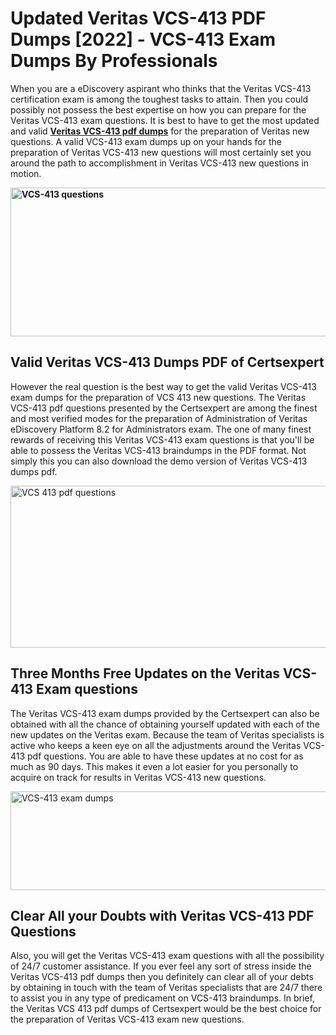 <h1><strong>Updated Veritas VCS-413 PDF Dumps [2022] - VCS-413 Exam Dumps By Professionals&nbsp;</strong></h1>
<p><span style="font-weight: 400;">When you are a eDiscovery aspirant who thinks that the Veritas VCS-413 certification exam is among the toughest tasks to attain. Then you could possibly not possess the best expertise on how you can prepare for the Veritas VCS-413 exam questions. It is best to have to get the most updated and valid <strong><a href="https://www.certsexpert.com/VCS-413-pdf-questions.html">Veritas VCS-413 pdf dumps</a></strong> for the preparation of Veritas new questions. A valid  VCS-413 exam dumps up on your hands for the preparation of Veritas VCS-413 new questions will most certainly set you around the path to accomplishment in Veritas VCS-413 new questions in motion.</span></p>
<p><span style="font-weight: 400;"><strong><img style="display: block; margin-left: auto; margin-right: auto;" src="https://i.ibb.co/QXh983F/73475278-2429792180625311-4586132736837681152-n.jpg" alt="VCS-413 questions" width="632" height="238" /></strong></span></p>
<h2><strong>Valid Veritas VCS-413 Dumps PDF of Certsexpert</strong></h2>
<p><span style="font-weight: 400;">However the real question is the best way to get the valid Veritas VCS-413 exam dumps for the preparation of VCS 413 new questions. The Veritas VCS-413 pdf questions presented by the Certsexpert are among the finest and most verified modes for the preparation of Administration of Veritas eDiscovery Platform 8.2 for Administrators exam. The one of many finest rewards of receiving this Veritas VCS-413 exam questions is that you'll be able to possess the Veritas VCS-413 braindumps in the PDF format. Not simply this you can also download the demo version of Veritas VCS-413 dumps pdf.</span></p>
<p><span style="font-weight: 400;"><img style="display: block; margin-left: auto; margin-right: auto;" src="https://i.ibb.co/Jd8hN2L/76714008-3182067705200142-8735104740007870464-n.jpg" alt="VCS 413 pdf questions" width="701" height="259" /></span></p>
<h2><strong>Three Months Free Updates on the Veritas VCS-413 Exam questions</strong></h2>
<p><span style="font-weight: 400;">The Veritas VCS-413 exam dumps provided by the Certsexpert can also be obtained with all the chance of obtaining yourself updated with each of the new updates on the Veritas exam. Because the team of Veritas specialists is active who keeps a keen eye on all the adjustments around the Veritas VCS-413 pdf questions. You are able to have these updates at no cost for as much as 90 days. This makes it even a lot easier for you personally to acquire on track for results in Veritas VCS-413 new questions.</span></p>
<p><span style="font-weight: 400;"><a href="https://www.certsexpert.com/VCS-413-pdf-questions.html"><img style="display: block; margin-left: auto; margin-right: auto;" src="https://i.ibb.co/TMnKrkJ/75398236-424489711531572-5064688549987614720-n.jpg" alt="VCS-413 exam dumps" width="714" height="158" /></a></span></p>
<h2><strong>Clear All your Doubts with Veritas VCS-413 PDF Questions</strong></h2>
<p>Also, you will get the Veritas VCS-413 exam questions with all the possibility of 24/7 customer assistance. If you ever feel any sort of stress inside the Veritas VCS-413 pdf dumps then you definitely can clear all of your debts by obtaining in touch with the team of Veritas specialists that are 24/7 there to assist you in any type of predicament on  VCS-413 braindumps. In brief, the Veritas VCS 413 pdf dumps of Certsexpert would be the best choice for the preparation of Veritas VCS-413 exam new questions.</p>
